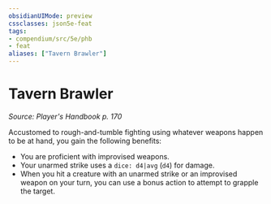 ```yaml
---
obsidianUIMode: preview
cssclasses: json5e-feat
tags:
- compendium/src/5e/phb
- feat
aliases: ["Tavern Brawler"]
---
```

# Tavern Brawler
*Source: Player's Handbook p. 170*  

Accustomed to rough-and-tumble fighting using whatever weapons happen to be at hand, you gain the following benefits:

- You are proficient with improvised weapons.  
- Your unarmed strike uses a `dice: d4|avg` (`d4`) for damage.  
- When you hit a creature with an unarmed strike or an improvised weapon on your turn, you can use a bonus action to attempt to grapple the target.